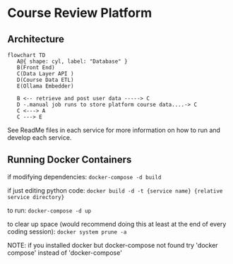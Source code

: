  # Course Review Platform


 ## Architecture

 ```mermaid
flowchart TD
    A@{ shape: cyl, label: "Database" }
    B(Front End)
    C(Data Layer API )
    D(Course Data ETL)
    E(Ollama Embedder)

    B <-- retrieve and post user data -----> C
    D -.manual job runs to store platform course data....-> C
    C <---> A
    C ---> E
```

See ReadMe files in each service for more information on how to run and develop each service.

 ## Running Docker Containers
if modifying dependencies:
```docker-compose -d build```

if just editing python code:
```docker build -d -t {service name} {relative service directory}```

to run:
```docker-compose -d up```

to clear up space (would recommend doing this at least at the end of every coding session):
```docker system prune -a```

NOTE: if you installed docker but docker-compose not found try 'docker compose' instead of 'docker-compose'

